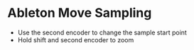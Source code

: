 # Ableton Move Sampling

- Use the second encoder to change the sample start point
- Hold shift and second encoder to zoom
